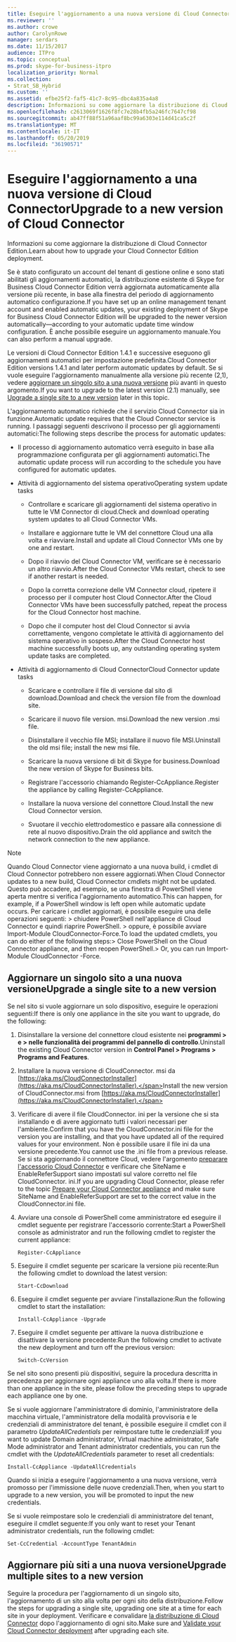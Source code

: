 ```yaml
---
title: Eseguire l'aggiornamento a una nuova versione di Cloud Connector
ms.reviewer: ''
ms.author: crowe
author: CarolynRowe
manager: serdars
ms.date: 11/15/2017
audience: ITPro
ms.topic: conceptual
ms.prod: skype-for-business-itpro
localization_priority: Normal
ms.collection:
- Strat_SB_Hybrid
ms.custom: ''
ms.assetid: efbe25f2-faf5-41c7-8c95-dbc4a835a4a8
description: Informazioni su come aggiornare la distribuzione di Cloud Connector Edition.
ms.openlocfilehash: c2613069f1626f8fc7e28b4fb5a246fc7647cf98
ms.sourcegitcommit: ab47ff88f51a96aaf8bc99a6303e114d41ca5c2f
ms.translationtype: MT
ms.contentlocale: it-IT
ms.lasthandoff: 05/20/2019
ms.locfileid: "36190571"
---
```

# <a name="upgrade-to-a-new-version-of-cloud-connector"></a><span data-ttu-id="3c734-103">Eseguire l'aggiornamento a una nuova versione di Cloud Connector</span><span class="sxs-lookup"><span data-stu-id="3c734-103">Upgrade to a new version of Cloud Connector</span></span>
 
<span data-ttu-id="3c734-104">Informazioni su come aggiornare la distribuzione di Cloud Connector Edition.</span><span class="sxs-lookup"><span data-stu-id="3c734-104">Learn about how to upgrade your Cloud Connector Edition deployment.</span></span>
  
<span data-ttu-id="3c734-105">Se è stato configurato un account del tenant di gestione online e sono stati abilitati gli aggiornamenti automatici, la distribuzione esistente di Skype for Business Cloud Connector Edition verrà aggiornata automaticamente alla versione più recente, in base alla finestra del periodo di aggiornamento automatico configurazione.</span><span class="sxs-lookup"><span data-stu-id="3c734-105">If you have set up an online management tenant account and enabled automatic updates, your existing deployment of Skype for Business Cloud Connector Edition will be upgraded to the newer version automatically—according to your automatic update time window configuration.</span></span> <span data-ttu-id="3c734-106">È anche possibile eseguire un aggiornamento manuale.</span><span class="sxs-lookup"><span data-stu-id="3c734-106">You can also perform a manual upgrade.</span></span> 
  
<span data-ttu-id="3c734-107">Le versioni di Cloud Connector Edition 1.4.1 e successive eseguono gli aggiornamenti automatici per impostazione predefinita.</span><span class="sxs-lookup"><span data-stu-id="3c734-107">Cloud Connector Edition versions 1.4.1 and later perform automatic updates by default.</span></span> <span data-ttu-id="3c734-108">Se si vuole eseguire l'aggiornamento manualmente alla versione più recente (2,1), vedere [aggiornare un singolo sito a una nuova versione](upgrade-to-a-new-version-of-cloud-connector.md#BKMK_Upgrade) più avanti in questo argomento.</span><span class="sxs-lookup"><span data-stu-id="3c734-108">If you want to upgrade to the latest version (2.1) manually, see [Upgrade a single site to a new version](upgrade-to-a-new-version-of-cloud-connector.md#BKMK_Upgrade) later in this topic.</span></span>
  
<span data-ttu-id="3c734-109">L'aggiornamento automatico richiede che il servizio Cloud Connector sia in funzione.</span><span class="sxs-lookup"><span data-stu-id="3c734-109">Automatic update requires that the Cloud Connector service is running.</span></span> <span data-ttu-id="3c734-110">I passaggi seguenti descrivono il processo per gli aggiornamenti automatici:</span><span class="sxs-lookup"><span data-stu-id="3c734-110">The following steps describe the process for automatic updates:</span></span>
  
- <span data-ttu-id="3c734-111">Il processo di aggiornamento automatico verrà eseguito in base alla programmazione configurata per gli aggiornamenti automatici.</span><span class="sxs-lookup"><span data-stu-id="3c734-111">The automatic update process will run according to the schedule you have configured for automatic updates.</span></span>
    
- <span data-ttu-id="3c734-112">Attività di aggiornamento del sistema operativo</span><span class="sxs-lookup"><span data-stu-id="3c734-112">Operating system update tasks</span></span>
    
  - <span data-ttu-id="3c734-113">Controllare e scaricare gli aggiornamenti del sistema operativo in tutte le VM Connector di cloud.</span><span class="sxs-lookup"><span data-stu-id="3c734-113">Check and download operating system updates to all Cloud Connector VMs.</span></span> 
    
  - <span data-ttu-id="3c734-114">Installare e aggiornare tutte le VM del connettore Cloud una alla volta e riavviare.</span><span class="sxs-lookup"><span data-stu-id="3c734-114">Install and update all Cloud Connector VMs one by one and restart.</span></span>
    
  - <span data-ttu-id="3c734-115">Dopo il riavvio del Cloud Connector VM, verificare se è necessario un altro riavvio.</span><span class="sxs-lookup"><span data-stu-id="3c734-115">After the Cloud Connector VMs restart, check to see if another restart is needed.</span></span>
    
  - <span data-ttu-id="3c734-116">Dopo la corretta correzione delle VM Connector cloud, ripetere il processo per il computer host Cloud Connector.</span><span class="sxs-lookup"><span data-stu-id="3c734-116">After the Cloud Connector VMs have been successfully patched, repeat the process for the Cloud Connector host machine.</span></span>
    
  - <span data-ttu-id="3c734-117">Dopo che il computer host del Cloud Connector si avvia correttamente, vengono completate le attività di aggiornamento del sistema operativo in sospeso.</span><span class="sxs-lookup"><span data-stu-id="3c734-117">After the Cloud Connector host machine successfully boots up, any outstanding operating system update tasks are completed.</span></span>
    
- <span data-ttu-id="3c734-118">Attività di aggiornamento di Cloud Connector</span><span class="sxs-lookup"><span data-stu-id="3c734-118">Cloud Connector update tasks</span></span>
    
  - <span data-ttu-id="3c734-119">Scaricare e controllare il file di versione dal sito di download.</span><span class="sxs-lookup"><span data-stu-id="3c734-119">Download and check the version file from the download site.</span></span>
    
  - <span data-ttu-id="3c734-120">Scaricare il nuovo file version. msi.</span><span class="sxs-lookup"><span data-stu-id="3c734-120">Download the new version .msi file.</span></span> 
    
  - <span data-ttu-id="3c734-121">Disinstallare il vecchio file MSI; installare il nuovo file MSI.</span><span class="sxs-lookup"><span data-stu-id="3c734-121">Uninstall the old msi file; install the new msi file.</span></span>
    
  - <span data-ttu-id="3c734-122">Scaricare la nuova versione di bit di Skype for business.</span><span class="sxs-lookup"><span data-stu-id="3c734-122">Download the new version of Skype for Business bits.</span></span>
    
  - <span data-ttu-id="3c734-123">Registrare l'accessorio chiamando Register-CcAppliance.</span><span class="sxs-lookup"><span data-stu-id="3c734-123">Register the appliance by calling Register-CcAppliance.</span></span>
    
  - <span data-ttu-id="3c734-124">Installare la nuova versione del connettore Cloud.</span><span class="sxs-lookup"><span data-stu-id="3c734-124">Install the new Cloud Connector version.</span></span>
    
  - <span data-ttu-id="3c734-125">Svuotare il vecchio elettrodomestico e passare alla connessione di rete al nuovo dispositivo.</span><span class="sxs-lookup"><span data-stu-id="3c734-125">Drain the old appliance and switch the network connection to the new appliance.</span></span>
    
> [!NOTE]
>  <span data-ttu-id="3c734-126">Quando Cloud Connector viene aggiornato a una nuova build, i cmdlet di Cloud Connector potrebbero non essere aggiornati.</span><span class="sxs-lookup"><span data-stu-id="3c734-126">When Cloud Connector updates to a new build, Cloud Connector cmdlets might not be updated.</span></span> <span data-ttu-id="3c734-127">Questo può accadere, ad esempio, se una finestra di PowerShell viene aperta mentre si verifica l'aggiornamento automatico.</span><span class="sxs-lookup"><span data-stu-id="3c734-127">This can happen, for example, if a PowerShell window is left open while automatic update occurs.</span></span> <span data-ttu-id="3c734-128">Per caricare i cmdlet aggiornati, è possibile eseguire una delle operazioni seguenti: > chiudere PowerShell nell'appliance di Cloud Connector e quindi riaprire PowerShell. > oppure, è possibile avviare Import-Module CloudConnector-Force.</span><span class="sxs-lookup"><span data-stu-id="3c734-128">To load the updated cmdlets, you can do either of the following steps:>  Close PowerShell on the Cloud Connector appliance, and then reopen PowerShell.>  Or, you can run Import-Module CloudConnector -Force.</span></span>
  
## <a name="upgrade-a-single-site-to-a-new-version"></a><span data-ttu-id="3c734-129">Aggiornare un singolo sito a una nuova versione</span><span class="sxs-lookup"><span data-stu-id="3c734-129">Upgrade a single site to a new version</span></span>
<span data-ttu-id="3c734-130"><a name="BKMK_Upgrade"> </a></span><span class="sxs-lookup"><span data-stu-id="3c734-130"></span></span>

<span data-ttu-id="3c734-131">Se nel sito si vuole aggiornare un solo dispositivo, eseguire le operazioni seguenti:</span><span class="sxs-lookup"><span data-stu-id="3c734-131">If there is only one appliance in the site you want to upgrade, do the following:</span></span>
  
1. <span data-ttu-id="3c734-132">Disinstallare la versione del connettore cloud esistente nei **programmi \> e \> nelle funzionalità dei programmi del pannello di controllo**.</span><span class="sxs-lookup"><span data-stu-id="3c734-132">Uninstall the existing Cloud Connector version in **Control Panel \> Programs \> Programs and Features**.</span></span>
    
2. <span data-ttu-id="3c734-133">Installare la nuova versione di CloudConnector. msi da [https://aka.ms/CloudConnectorInstaller](https://aka.ms/CloudConnectorInstaller).</span><span class="sxs-lookup"><span data-stu-id="3c734-133">Install the new version of CloudConnector.msi from [https://aka.ms/CloudConnectorInstaller](https://aka.ms/CloudConnectorInstaller).</span></span>
    
3. <span data-ttu-id="3c734-134">Verificare di avere il file CloudConnector. ini per la versione che si sta installando e di avere aggiornato tutti i valori necessari per l'ambiente.</span><span class="sxs-lookup"><span data-stu-id="3c734-134">Confirm that you have the CloudConnector.ini file for the version you are installing, and that you have updated all of the required values for your environment.</span></span> <span data-ttu-id="3c734-135">Non è possibile usare il file ini da una versione precedente.</span><span class="sxs-lookup"><span data-stu-id="3c734-135">You cannot use the .ini file from a previous release.</span></span> <span data-ttu-id="3c734-136">Se si sta aggiornando il connettore Cloud, vedere l'argomento [preparare l'accessorio Cloud Connector](prepare-your-cloud-connector-appliance.md) e verificare che SiteName e EnableReferSupport siano impostati sul valore corretto nel file CloudConnector. ini.</span><span class="sxs-lookup"><span data-stu-id="3c734-136">If you are upgrading Cloud Connector, please refer to the topic [Prepare your Cloud Connector appliance](prepare-your-cloud-connector-appliance.md) and make sure SiteName and EnableReferSupport are set to the correct value in the CloudConnector.ini file.</span></span>
    
4. <span data-ttu-id="3c734-137">Avviare una console di PowerShell come amministratore ed eseguire il cmdlet seguente per registrare l'accessorio corrente:</span><span class="sxs-lookup"><span data-stu-id="3c734-137">Start a PowerShell console as administrator and run the following cmdlet to register the current appliance:</span></span>
    
   ```
   Register-CcAppliance
   ```

5. <span data-ttu-id="3c734-138">Eseguire il cmdlet seguente per scaricare la versione più recente:</span><span class="sxs-lookup"><span data-stu-id="3c734-138">Run the following cmdlet to download the latest version:</span></span>
    
   ```
   Start-CcDownload
   ```

6. <span data-ttu-id="3c734-139">Eseguire il cmdlet seguente per avviare l'installazione:</span><span class="sxs-lookup"><span data-stu-id="3c734-139">Run the following cmdlet to start the installation:</span></span> 
    
   ```
   Install-CcAppliance -Upgrade
   ```

7. <span data-ttu-id="3c734-140">Eseguire il cmdlet seguente per attivare la nuova distribuzione e disattivare la versione precedente:</span><span class="sxs-lookup"><span data-stu-id="3c734-140">Run the following cmdlet to activate the new deployment and turn off the previous version:</span></span>
    
   ```
   Switch-CcVersion
   ```

<span data-ttu-id="3c734-141">Se nel sito sono presenti più dispositivi, seguire la procedura descritta in precedenza per aggiornare ogni appliance uno alla volta.</span><span class="sxs-lookup"><span data-stu-id="3c734-141">If there is more than one appliance in the site, please follow the preceding steps to upgrade each appliance one by one.</span></span>
  
<span data-ttu-id="3c734-142">Se si vuole aggiornare l'amministratore di dominio, l'amministratore della macchina virtuale, l'amministratore della modalità provvisoria e le credenziali di amministratore del tenant, è possibile eseguire il cmdlet con il parametro _UpdateAllCredentials_ per reimpostare tutte le credenziali:</span><span class="sxs-lookup"><span data-stu-id="3c734-142">If you want to update Domain administrator, Virtual machine administrator, Safe Mode administrator and Tenant administrator credentials, you can run the cmdlet with the  _UpdateAllCredentials_ parameter to reset all credentials:</span></span>
  
```
Install-CcAppliance -UpdateAllCredentials
```

<span data-ttu-id="3c734-143">Quando si inizia a eseguire l'aggiornamento a una nuova versione, verrà promosso per l'immissione delle nuove credenziali.</span><span class="sxs-lookup"><span data-stu-id="3c734-143">Then, when you start to upgrade to a new version, you will be promoted to input the new credentials.</span></span> 
  
<span data-ttu-id="3c734-144">Se si vuole reimpostare solo le credenziali di amministratore del tenant, eseguire il cmdlet seguente:</span><span class="sxs-lookup"><span data-stu-id="3c734-144">If you only want to reset your Tenant administrator credentials, run the following cmdlet:</span></span>
  
```
Set-CcCredential -AccountType TenantAdmin
```

## <a name="upgrade-multiple-sites-to-a-new-version"></a><span data-ttu-id="3c734-145">Aggiornare più siti a una nuova versione</span><span class="sxs-lookup"><span data-stu-id="3c734-145">Upgrade multiple sites to a new version</span></span>
<span data-ttu-id="3c734-146"><a name="BKMK_Upgrade"> </a></span><span class="sxs-lookup"><span data-stu-id="3c734-146"></span></span>

<span data-ttu-id="3c734-147">Seguire la procedura per l'aggiornamento di un singolo sito, l'aggiornamento di un sito alla volta per ogni sito della distribuzione.</span><span class="sxs-lookup"><span data-stu-id="3c734-147">Follow the steps for upgrading a single site, upgrading one site at a time for each site in your deployment.</span></span> <span data-ttu-id="3c734-148">Verificare e convalidare [la distribuzione di Cloud Connector](validate-your-cloud-connector-deployment.md) dopo l'aggiornamento di ogni sito.</span><span class="sxs-lookup"><span data-stu-id="3c734-148">Make sure and [Validate your Cloud Connector deployment](validate-your-cloud-connector-deployment.md) after upgrading each site.</span></span>
  

